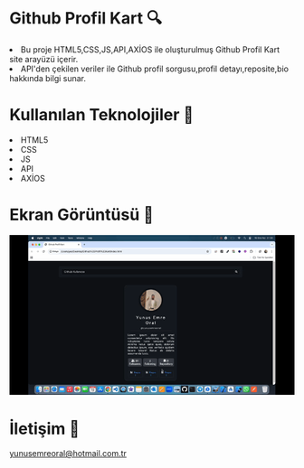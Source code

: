 # Github Profil Kart  🔍

<li>Bu proje HTML5,CSS,JS,API,AXİOS ile oluşturulmuş Github Profil Kart site arayüzü içerir.</li>
<li>API'den çekilen veriler ile Github profil sorgusu,profil detayı,reposite,bio hakkında bilgi sunar. </li>

# Kullanılan Teknolojiler 🎨

<li>HTML5</li>
<li>CSS</li>
<li>JS</li>
<li>API</li>
<li>AXİOS</li>

# Ekran Görüntüsü 🎥
<img src="githubprofil.gif" width="auto">      

# İletişim 📩
yunusemreoral@hotmail.com.tr
